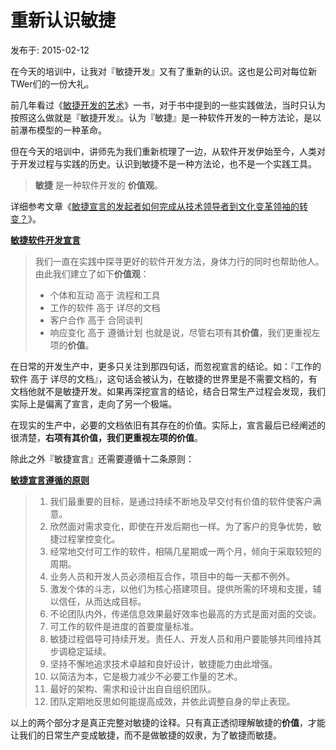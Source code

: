 # 重新认识敏捷

发布于: 2015-02-12

在今天的培训中，让我对『敏捷开发』又有了重新的认识。这也是公司对每位新TWer们的一份大礼。

前几年看过《[敏捷开发的艺术](http://book.douban.com/subject/4037534/)》一书，对于书中提到的一些实践做法，当时只认为按照这么做就是『敏捷开发』。认为『敏捷』是一种软件开发的一种方法论，是以前瀑布模型的一种革命。

但在今天的培训中，讲师先为我们重新梳理了一边，从软件开发伊始至今，人类对于开发过程与实践的历史。认识到敏捷不是一种方法论，也不是一个实践工具。
>**敏捷** 是一种软件开发的 **价值观**。

详细参考文章《[敏捷宣言的发起者如何完成从技术领导者到文化变革领袖的转变？](http://www.infoq.com/cn/articles/manifesto-originators)》。

**[敏捷软件开发宣言](http://www.infoq.com/cn/articles/manifesto-originators)**

> 我们一直在实践中探寻更好的软件开发方法，身体力行的同时也帮助他人。由此我们建立了如下**价值观**：
  > - 个体和互动 高于 流程和工具
  > - 工作的软件 高于 详尽的文档
  > - 客户合作 高于 合同谈判
  > - 响应变化 高于 遵循计划
> 也就是说，尽管右项有其**价值**，我们更重视左项的**价值**。

在日常的开发生产中，更多只关注到那四句话，而忽视宣言的结论。如：『工作的软件 高于 详尽的文档』，这句话会被认为，在敏捷的世界里是不需要文档的，有文档他就不是敏捷开发。如果再深挖宣言的结论，结合日常生产过程会发现，我们实际上是偏离了宣言，走向了另一个极端。

在现实的生产中，必要的文档依旧有其存在的价值。实际上，宣言最后已经阐述的很清楚，**右项有其价值，我们更重视左项的价值**。

除此之外『敏捷宣言』还需要遵循十二条原则：

**[敏捷宣言遵循的原则](http://www.agilemanifesto.org/iso/zhchs/principles.html)**

>1. 我们最重要的目标，是通过持续不断地及早交付有价值的软件使客户满意。
>2. 欣然面对需求变化，即使在开发后期也一样。为了客户的竞争优势，敏捷过程掌控变化。
>3. 经常地交付可工作的软件，相隔几星期或一两个月，倾向于采取较短的周期。
>4. 业务人员和开发人员必须相互合作，项目中的每一天都不例外。
>5. 激发个体的斗志，以他们为核心搭建项目。提供所需的环境和支援，辅以信任，从而达成目标。
>6. 不论团队内外，传递信息效果最好效率也最高的方式是面对面的交谈。
>7. 可工作的软件是进度的首要度量标准。
>8. 敏捷过程倡导可持续开发。责任人、开发人员和用户要能够共同维持其步调稳定延续。
>9. 坚持不懈地追求技术卓越和良好设计，敏捷能力由此增强。
>10. 以简洁为本，它是极力减少不必要工作量的艺术。
>11. 最好的架构、需求和设计出自自组织团队。
>12. 团队定期地反思如何能提高成效，并依此调整自身的举止表现。

以上的两个部分才是真正完整对敏捷的诠释。只有真正透彻理解敏捷的**价值**，才能让我们的日常生产变成敏捷，而不是做敏捷的奴隶，为了敏捷而敏捷。
